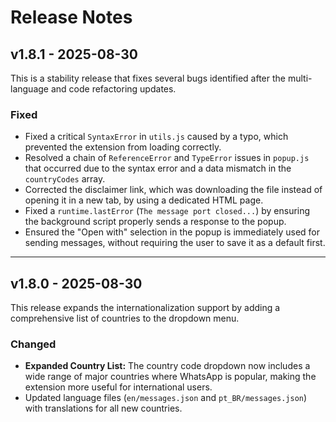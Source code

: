 # Release Notes

## v1.8.1 - 2025-08-30

This is a stability release that fixes several bugs identified after the multi-language and code refactoring updates.

### Fixed

* Fixed a critical `SyntaxError` in `utils.js` caused by a typo, which prevented the extension from loading correctly.
* Resolved a chain of `ReferenceError` and `TypeError` issues in `popup.js` that occurred due to the syntax error and a data mismatch in the `countryCodes` array.
* Corrected the disclaimer link, which was downloading the file instead of opening it in a new tab, by using a dedicated HTML page.
* Fixed a `runtime.lastError` (`The message port closed...`) by ensuring the background script properly sends a response to the popup.
* Ensured the "Open with" selection in the popup is immediately used for sending messages, without requiring the user to save it as a default first.

---

## v1.8.0 - 2025-08-30

This release expands the internationalization support by adding a comprehensive list of countries to the dropdown menu.

### Changed

* **Expanded Country List:** The country code dropdown now includes a wide range of major countries where WhatsApp is popular, making the extension more useful for international users.
* Updated language files (`en/messages.json` and `pt_BR/messages.json`) with translations for all new countries.

